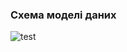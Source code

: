### Схема моделі даних
![test](https://user-images.githubusercontent.com/79446249/193450454-ad9c8410-4fc7-439d-a8b3-d548e0f15532.jpg)
